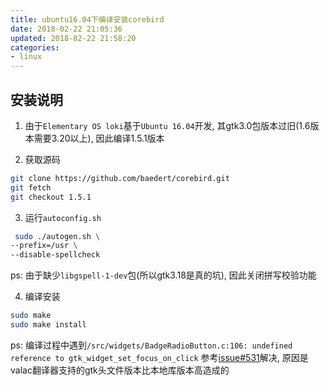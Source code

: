 ```yaml
---
title: ubuntu16.04下编译安装corebird 
date: 2018-02-22 21:05:36
updated: 2018-02-22 21:58:20
categories:
- linux
---
```

## 安装说明

1. 由于`Elementary OS loki`基于`Ubuntu 16.04`开发, 其gtk3.0包版本过旧(1.6版本需要3.20以上), 因此编译1.5.1版本

2. 获取源码

```bash
git clone https://github.com/baedert/corebird.git
git fetch
git checkout 1.5.1
```

3. 运行`autoconfig.sh`

```bash
 sudo ./autogen.sh \
--prefix=/usr \     
--disable-spellcheck
```

ps: 由于缺少`libgspell-1-dev`包(所以gtk3.18是真的坑), 因此关闭拼写校验功能

4. 编译安装

```bash
sudo make
sudo make install
```

ps:
编译过程中遇到`/src/widgets/BadgeRadioButton.c:106: undefined reference to gtk_widget_set_focus_on_click`
参考[issue#531](https://github.com/baedert/corebird/issues/531)解决, 原因是valac翻译器支持的gtk头文件版本比本地库版本高造成的